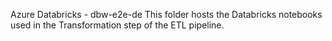Azure Databricks - dbw-e2e-de
This folder hosts the Databricks notebooks used in the Transformation step of the ETL pipeline.
